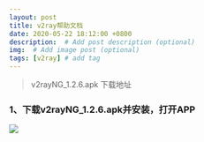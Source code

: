 ```yaml
---
layout: post
title: v2ray帮助文档
date: 2020-05-22 18:12:00 +0800
description:  # Add post description (optional)
img:  # Add image post (optional)
tags: [v2ray] # add tag
---
```


> v2rayNG_1.2.6.apk 下载地址
### 1、下载v2rayNG_1.2.6.apk并安装，打开APP
![]({{site.baseurl}}/assets/img/20200522001.png)